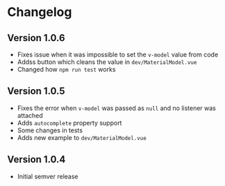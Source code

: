 # Changelog

## Version 1.0.6

- Fixes issue when it was impossible to set the `v-model` value from code
- Addss button which cleans the value in `dev/MaterialModel.vue`
- Changed how `npm run test` works

## Version 1.0.5

- Fixes the error when `v-model` was passed as `null` and no listener was attached
- Adds `autocomplete` property support
- Some changes in tests
- Adds new example to `dev/MaterialModel.vue`

## Version 1.0.4

- Initial semver release
